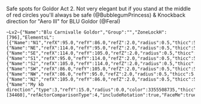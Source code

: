 Safe spots for Goldor Act 2. Not very elegant but if you stand at the middle of red circles you'll always be safe (@BubblegumPrincess) & Knockback direction for "Aero III" for BLU Goldor (@Feral)
```
~Lv2~{"Name":"Blu Carnivalle Goldor","Group":"","ZoneLockH":[796],"ElementsL":[{"Name":"N1","refX":95.0,"refY":86.0,"refZ":2.0,"radius":0.5,"thicc":5.0},{"Name":"NE","refX":114.0,"refY":95.0,"refZ":2.0,"radius":0.5,"thicc":5.0},{"Name":"SE","refX":114.0,"refY":105.0,"refZ":2.0,"radius":0.5,"thicc":5.0},{"Name":"S1","refX":95.0,"refY":114.0,"refZ":2.0,"radius":0.5,"thicc":5.0},{"Name":"S2","refX":105.0,"refY":114.0,"refZ":2.0,"radius":0.5,"thicc":5.0},{"Name":"SW","refX":86.0,"refY":105.0,"refZ":2.0,"radius":0.5,"thicc":5.0},{"Name":"NW","refX":86.0,"refY":95.0,"refZ":2.0,"radius":0.5,"thicc":5.0},{"Name":"N2","refX":105.0,"refY":86.0,"refZ":2.0,"radius":0.5,"thicc":5.0},{"Name":"My kb direction","type":3,"refY":15.0,"radius":0.0,"color":3355508735,"thicc":3.0,"refActorNPCID":12471,"refActorRequireCast":true,"refActorCastId":[34460],"refActorComparisonType":4,"includeRotation":true,"FaceMe":true}]}
```
